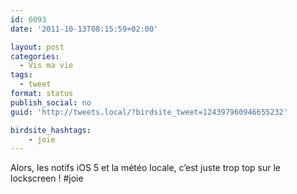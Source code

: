 ```yaml
---
id: 6093
date: '2011-10-13T08:15:59+02:00'

layout: post
categories:
  - Vis ma vie
tags:
  - tweet
format: status
publish_social: no
guid: 'http://tweets.local/?birdsite_tweet=124397960946655232'

birdsite_hashtags:
    - joie
---
```


Alors, les notifs iOS 5 et la météo locale, c’est juste trop top sur le lockscreen ! #joie